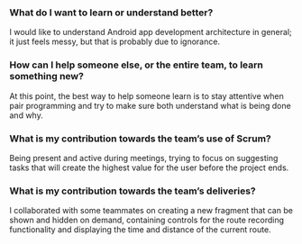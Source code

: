 ### What do I want to learn or understand better?
I would like to understand Android app development architecture in general; it just feels messy, but
that is probably due to ignorance.

### How can I help someone else, or the entire team, to learn something new?
At this point, the best way to help someone learn is to stay attentive when pair programming and try
to make sure both understand what is being done and why.

### What is my contribution towards the team’s use of Scrum?
Being present and active during meetings, trying to focus on suggesting tasks that will create the
highest value for the user before the project ends.

### What is my contribution towards the team’s deliveries?
I collaborated with some teammates on creating a new fragment that can be shown and hidden on
demand, containing controls for the route recording functionality and displaying the time and
distance of the current route.
